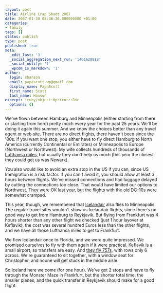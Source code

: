 ```yaml
---
layout: post
title: Airline Crap Shoot 2007
date: 2007-01-30 08:36:26.000000000 +01:00
categories:
- family
tags: []
status: publish
type: post
published: true
meta:
  _edit_last: '3'
  _social_aggregation_next_run: '1401628818'
  _social_notify: '1'
  _wpcom_is_markdown: '1'
author:
  login: shanson
  email: papascott-wp@gmail.com
  display_name: PapaScott
  first_name: Scott
  last_name: Hanson
excerpt: !ruby/object:Hpricot::Doc
  options: {}
---
```

<p>We've flown between Hamburg and Minneapolis (either starting from there or starting from here) pretty much every year for the past 25 years. We'll be doing it again this summer. And we know the choices better than any travel agent or web site. There are no direct flights, there haven't been since the '80s. If you want one stop, you either have to fly direct Hamburg to North America (currently Continental or Emirates) or Minneapolis to Europe (Northwest or Northwest). My wife collects hundreds of thousands of <a href="http://www.miles-and-more.com/">Lufthansa miles</a>, but usually they don't help us much (this year the closest they could get us was Newark).</p>
<p>You also would like to avoid an extra stop in the US if you can, since US Immigration is a risk factor. If you can't avoid it, you should allow at least 3 hours between flights. We've missed connections and had luggage delayed by cutting the connections too close. That would have limited our options to Northwest. They were OK last year, but the flights with the <a href="https://www.papascott.de/archives/2006/08/18/back-again/">old DC-10s</a> were somewhat cramped.</p>
<p>This year, though, we remembered that <a href="http://www.icelandair.com/">Icelandair</a> also flies to Minneapolis. The regular travel sites wouldn't show us Icelandair flights, since there's no good way to get from Hamburg to Reykjavik. But flying from Frankfurt was 4 hours shorter than any other flight we checked (just 1 hour layover at Keflavik), the cost was several hundred Euros less than the other flights, and we have all those Lufthansa miles to get to Frankfurt.</p>
<p>We flew Icelandair once to Florida, and we were quite impressed. We promised ourselves to fly with them again if it were practical. <a href="http://www.airport.is/english/menu/facilities/facility_map/">Keflavik</a> is a small airport, so transfers are easy. And <a href="http://www.icelandair.com/home/travel-information/in-flight/seat-map/">they fly 757s</a>, with rows only 6 across. We're guaranteed to sit together, with a window seat for Christopher, and noone will get stuck in the middle aisle.</p>
<p>So Iceland here we come (for one hour). We've got 2 stops and have to fly through the Monster Maze in Frankfurt, but the shorter total time, the smaller planes, and the quick transfer in Reykjavik should make for a good flight.</p>
